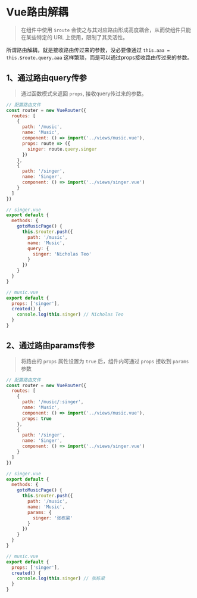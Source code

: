 # Vue路由解耦

> 在组件中使用 `$route` 会使之与其对应路由形成高度耦合，从而使组件只能在某些特定的 URL 上使用，限制了其灵活性。

所谓路由解耦，就是接收路由传过来的参数，没必要像通过  `this.aaa =  this.$route.query.aaa` 这样繁琐，而是可以通过props接收路由传过来的参数。



## 1、通过路由query传参

> 通过函数模式来返回 `props`,  接收query传过来的参数。

```js
// 配置路由文件
const router = new VueRouter({
  routes: [
    {
      path: '/music',
      name: 'Music',
      component: () => import('../views/music.vue'),
      props: route => ({
      	singer: route.query.singer
      })
    },
    {
      path: '/singer',
      name: 'Singer',
      component: () => import('../views/singer.vue')
    }
  ]
})
```

```js
// singer.vue
export default {
  methods: {
    gotoMusicPage() {
      this.$router.push({
        path: '/music',
        name: 'Music',
        query: {
          singer: 'Nicholas Teo'
        }
      })
    }
  }
}
```

```js
// music.vue
export default {
  props: ['singer'],
  created() {
    console.log(this.singer) // Nicholas Teo
  }
}
```





## 2、通过路由params传参

> 将路由的 `props` 属性设置为 `true` 后，组件内可通过 `props` 接收到 `params` 参数

```js
// 配置路由文件
const router = new VueRouter({
  routes: [
    {
      path: '/music/:singer',
      name: 'Music',
      component: () => import('../views/music.vue'),
      props: true
    },
    {
      path: '/singer',
      name: 'Singer',
      component: () => import('../views/singer.vue')
    }
  ]
})
```

```js
// singer.vue
export default {
  methods: {
    gotoMusicPage() {
      this.$router.push({
        path: '/music',
        name: 'Music',
        params: {
          singer: '张栋梁'
        }
      })
    }
  }
}
```

```js
// music.vue
export default {
  props: ['singer'],
  created() {
    console.log(this.singer) // 张栋梁
  }
}
```
